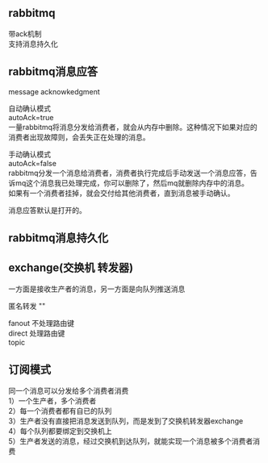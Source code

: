 


rabbitmq
-----------
带ack机制  
支持消息持久化    



rabbitmq消息应答  
-----------
message acknowkedgment  

自动确认模式  
autoAck=true  
一量rabbitmq将消息分发给消费者，就会从内存中删除。这种情况下如果对应的消费者出现故障则，会丢失正在处理的消息。    
  
手动确认模式  
autoAck=false  
rabbitmq分发一个消息给消费者，消费者执行完成后手动发送一个消息应答，告诉mq这个消息我已处理完成，你可以删除了，然后mq就删除内存中的消息。  
如果有一个消费者挂掉，就会交付给其他消费者，直到消息被手动确认。  
  

消息应答默认是打开的。   




rabbitmq消息持久化   
--------


exchange(交换机 转发器)
--------
一方面是接收生产者的消息，另一方面是向队列推送消息  

匿名转发 ""
  
fanout 不处理路由键    
direct 处理路由键  
topic 
  
  
订阅模式  
--------
同一个消息可以分发给多个消费者消费   
1）一个生产者，多个消费者  
2）每一个消费者都有自已的队列  
3）生产者没有直接把消息发送到队列，而是发到了交换机转发器exchange  
4）每个队列都要绑定到交换机上  
5）生产者发送的消息，经过交换机到达队列，就能实现一个消息被多个消费者消费  







































